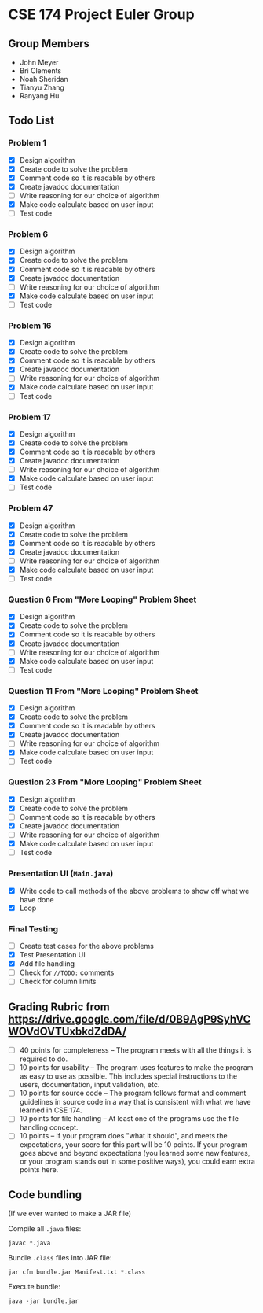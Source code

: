 CSE 174 Project Euler Group
===========================

## Group Members

 - John Meyer
 - Bri Clements
 - Noah Sheridan
 - Tianyu Zhang
 - Ranyang Hu

## Todo List
### Problem 1

 - [x] Design algorithm
 - [x] Create code to solve the problem
 - [x] Comment code so it is readable by others
 - [x] Create javadoc documentation
 - [ ] Write reasoning for our choice of algorithm
 - [x] Make code calculate based on user input
 - [ ] Test code

### Problem 6

 - [x] Design algorithm
 - [x] Create code to solve the problem
 - [x] Comment code so it is readable by others
 - [x] Create javadoc documentation
 - [ ] Write reasoning for our choice of algorithm
 - [x] Make code calculate based on user input
 - [ ] Test code

### Problem 16

 - [x] Design algorithm
 - [x] Create code to solve the problem
 - [x] Comment code so it is readable by others
 - [x] Create javadoc documentation
 - [ ] Write reasoning for our choice of algorithm
 - [x] Make code calculate based on user input
 - [ ] Test code

### Problem 17

 - [x] Design algorithm
 - [x] Create code to solve the problem
 - [x] Comment code so it is readable by others
 - [x] Create javadoc documentation
 - [ ] Write reasoning for our choice of algorithm
 - [x] Make code calculate based on user input
 - [ ] Test code

### Problem 47

 - [x] Design algorithm
 - [x] Create code to solve the problem
 - [x] Comment code so it is readable by others
 - [x] Create javadoc documentation
 - [ ] Write reasoning for our choice of algorithm
 - [x] Make code calculate based on user input
 - [ ] Test code

### Question 6 From "More Looping" Problem Sheet

 - [x] Design algorithm
 - [x] Create code to solve the problem
 - [x] Comment code so it is readable by others
 - [x] Create javadoc documentation
 - [ ] Write reasoning for our choice of algorithm
 - [x] Make code calculate based on user input
 - [ ] Test code

### Question 11 From "More Looping" Problem Sheet

 - [x] Design algorithm
 - [x] Create code to solve the problem
 - [x] Comment code so it is readable by others
 - [x] Create javadoc documentation
 - [ ] Write reasoning for our choice of algorithm
 - [x] Make code calculate based on user input
 - [ ] Test code

### Question 23 From "More Looping" Problem Sheet

 - [x] Design algorithm
 - [x] Create code to solve the problem
 - [ ] Comment code so it is readable by others
 - [x] Create javadoc documentation
 - [ ] Write reasoning for our choice of algorithm
 - [x] Make code calculate based on user input
 - [ ] Test code

### Presentation UI (`Main.java`)

 - [x] Write code to call methods of the above problems to show off what we have done
 - [x] Loop

### Final Testing

 - [ ] Create test cases for the above problems
 - [x] Test Presentation UI
 - [x] Add file handling
 - [ ] Check for `//TODO:` comments
 - [ ] Check for column limits

## Grading Rubric from <https://drive.google.com/file/d/0B9AgP9SyhVCWOVdOVTUxbkdZdDA/>

 - [ ] 40 points for completeness – The program meets with all the things it is required to do.
 - [ ] 10 points for usability – The program uses features to make the program as easy to use as possible. This includes special instructions to the users, documentation, input validation, etc.
 - [ ] 10 points for source code – The program follows format and comment guidelines in source code in a way that is consistent with what we have learned in CSE 174.
 - [ ] 10 points for file handling – At least one of the programs use the file handling concept.
 - [ ] 10 points –  If your program does "what it should", and meets the expectations, your score for this part will be 10 points.  If your program goes above and beyond expectations (you learned some new features, or your program stands out in some positive ways), you could earn extra points here.  

## Code bundling
(If we ever wanted to make a JAR file)

Compile all `.java` files:

    javac *.java

Bundle `.class` files into JAR file:

    jar cfm bundle.jar Manifest.txt *.class

Execute bundle:

    java -jar bundle.jar
